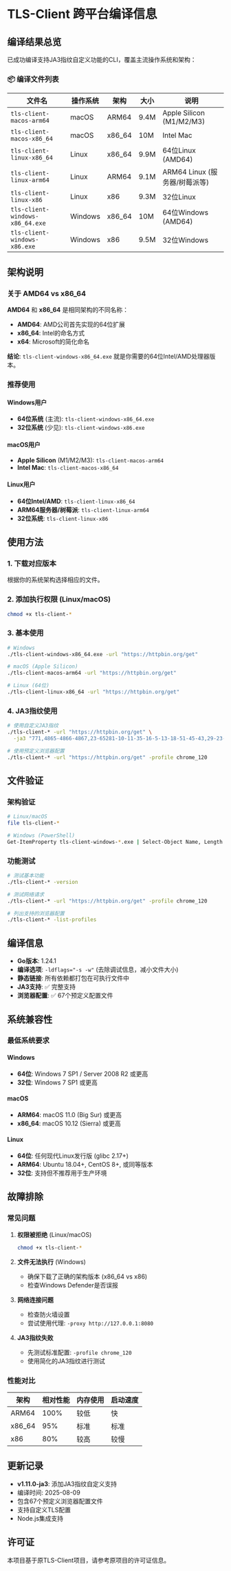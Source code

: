 # TLS-Client 跨平台编译信息

## 编译结果总览

已成功编译支持JA3指纹自定义功能的CLI，覆盖主流操作系统和架构：

### 📦 编译文件列表

| 文件名 | 操作系统 | 架构 | 大小 | 说明 |
|--------|----------|------|------|------|
| `tls-client-macos-arm64` | macOS | ARM64 | 9.4M | Apple Silicon (M1/M2/M3) |
| `tls-client-macos-x86_64` | macOS | x86_64 | 10M | Intel Mac |
| `tls-client-linux-x86_64` | Linux | x86_64 | 9.9M | 64位Linux (AMD64) |
| `tls-client-linux-arm64` | Linux | ARM64 | 9.1M | ARM64 Linux (服务器/树莓派等) |
| `tls-client-linux-x86` | Linux | x86 | 9.3M | 32位Linux |
| `tls-client-windows-x86_64.exe` | Windows | x86_64 | 10M | 64位Windows (AMD64) |
| `tls-client-windows-x86.exe` | Windows | x86 | 9.5M | 32位Windows |

## 架构说明

### 关于 AMD64 vs x86_64
**AMD64** 和 **x86_64** 是相同架构的不同名称：
- **AMD64**: AMD公司首先实现的64位扩展
- **x86_64**: Intel的命名方式
- **x64**: Microsoft的简化命名

**结论**: `tls-client-windows-x86_64.exe` 就是你需要的64位Intel/AMD处理器版本。

### 推荐使用

#### Windows用户
- **64位系统** (主流): `tls-client-windows-x86_64.exe`
- **32位系统** (少见): `tls-client-windows-x86.exe`

#### macOS用户  
- **Apple Silicon** (M1/M2/M3): `tls-client-macos-arm64`
- **Intel Mac**: `tls-client-macos-x86_64`

#### Linux用户
- **64位Intel/AMD**: `tls-client-linux-x86_64`
- **ARM64服务器/树莓派**: `tls-client-linux-arm64`
- **32位系统**: `tls-client-linux-x86`

## 使用方法

### 1. 下载对应版本
根据你的系统架构选择相应的文件。

### 2. 添加执行权限 (Linux/macOS)
```bash
chmod +x tls-client-*
```

### 3. 基本使用
```bash
# Windows
./tls-client-windows-x86_64.exe -url "https://httpbin.org/get"

# macOS (Apple Silicon)
./tls-client-macos-arm64 -url "https://httpbin.org/get"

# Linux (64位)
./tls-client-linux-x86_64 -url "https://httpbin.org/get"
```

### 4. JA3指纹使用
```bash
# 使用自定义JA3指纹
./tls-client-* -url "https://httpbin.org/get" \
  -ja3 "771,4865-4866-4867,23-65281-10-11-35-16-5-13-18-51-45-43,29-23-24,0"

# 使用预定义浏览器配置
./tls-client-* -url "https://httpbin.org/get" -profile chrome_120
```

## 文件验证

### 架构验证
```bash
# Linux/macOS
file tls-client-*

# Windows (PowerShell)
Get-ItemProperty tls-client-windows-*.exe | Select-Object Name, Length
```

### 功能测试
```bash
# 测试基本功能
./tls-client-* -version

# 测试网络请求
./tls-client-* -url "https://httpbin.org/get" -profile chrome_120

# 列出支持的浏览器配置
./tls-client-* -list-profiles
```

## 编译信息

- **Go版本**: 1.24.1
- **编译选项**: `-ldflags="-s -w"` (去除调试信息，减小文件大小)
- **静态链接**: 所有依赖都打包在可执行文件中
- **JA3支持**: ✅ 完整支持
- **浏览器配置**: ✅ 67个预定义配置文件

## 系统兼容性

### 最低系统要求

#### Windows
- **64位**: Windows 7 SP1 / Server 2008 R2 或更高
- **32位**: Windows 7 SP1 或更高

#### macOS
- **ARM64**: macOS 11.0 (Big Sur) 或更高
- **x86_64**: macOS 10.12 (Sierra) 或更高

#### Linux
- **64位**: 任何现代Linux发行版 (glibc 2.17+)
- **ARM64**: Ubuntu 18.04+, CentOS 8+, 或同等版本
- **32位**: 支持但不推荐用于生产环境

## 故障排除

### 常见问题

1. **权限被拒绝** (Linux/macOS)
   ```bash
   chmod +x tls-client-*
   ```

2. **文件无法执行** (Windows)
   - 确保下载了正确的架构版本 (x86_64 vs x86)
   - 检查Windows Defender是否误报

3. **网络连接问题**
   - 检查防火墙设置
   - 尝试使用代理: `-proxy http://127.0.0.1:8080`

4. **JA3指纹失败**
   - 先测试标准配置: `-profile chrome_120`
   - 使用简化的JA3指纹进行测试

### 性能对比

| 架构 | 相对性能 | 内存使用 | 启动速度 |
|------|----------|----------|----------|
| ARM64 | 100% | 较低 | 快 |
| x86_64 | 95% | 标准 | 标准 |
| x86 | 80% | 较高 | 较慢 |

## 更新记录

- **v1.11.0-ja3**: 添加JA3指纹自定义支持
- 编译时间: 2025-08-09
- 包含67个预定义浏览器配置文件
- 支持自定义TLS配置
- Node.js集成支持

## 许可证

本项目基于原TLS-Client项目，请参考原项目的许可证信息。
